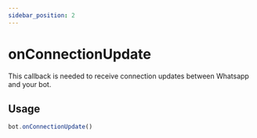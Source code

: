 ```yaml
---
sidebar_position: 2
---
```


# onConnectionUpdate

This callback is needed to receive connection updates between Whatsapp and your bot.

## Usage

```js
bot.onConnectionUpdate()
```